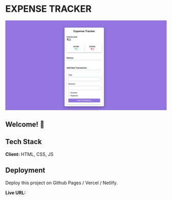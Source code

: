 # EXPENSE TRACKER

![Design preview for Expense Tracker](./design/desktop-design.jpg)

## Welcome! 👋



## Tech Stack

**Client:** HTML, CSS, JS

## Deployment

Deploy this project on Github Pages / Vercel / Netlify.

**Live URL:** 

